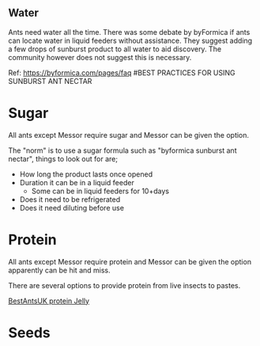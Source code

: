 ## Water

Ants need water all the time.  There was some debate by byFormica if ants can locate water in liquid feeders without assistance. They suggest adding a few drops of sunburst product to all water to aid discovery. The community however does not suggest this is necessary.

Ref: https://byformica.com/pages/faq #BEST PRACTICES FOR USING SUNBURST ANT NECTAR

# Sugar

All ants except Messor require sugar and Messor can be given the option.

The "norm" is to use a sugar formula such as "byformica sunburst ant nectar", things to look out for are;

- How long the product lasts once opened
- Duration it can be in a liquid feeder
    - Some can be in liquid feeders for 10+days
- Does it need to be refrigerated
- Does it need diluting before use


# Protein

All ants except Messor require protein and Messor can be given the option apparently can be hit and miss.

There are several options to provide protein from live insects to pastes.

[BestAntsUK protein Jelly](feeding/best_ants_protein_jelly.md)


# Seeds

